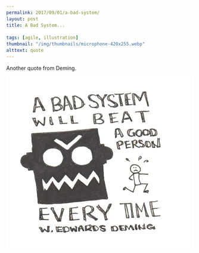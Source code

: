 ```yaml
---
permalink: 2017/09/01/a-bad-system/
layout: post
title: A Bad System...

tags: [agile, illustration]
thumbnail: "/img/thumbnails/microphone-420x255.webp"
alttext: quote
---
```


Another quote from Deming.

![sketch](/img/posts/a-bad-system/a-bad-system.webp)

